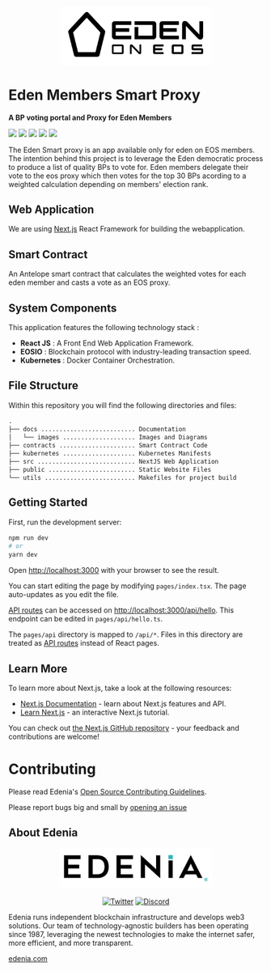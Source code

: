 <p align="center">
   <img src="./docs/images/logo_edeneos.png" width="300">
</p>

# Eden Members Smart Proxy

**A BP voting portal and Proxy for Eden Members**

![](https://img.shields.io/github/license/eoscostarica/eden-smart-proxy) ![](https://img.shields.io/badge/code%20style-standard-brightgreen.svg) ![](https://img.shields.io/badge/%E2%9C%93-collaborative_etiquette-brightgreen.svg) ![](https://img.shields.io/twitter/follow/eoscostarica.svg?style=social&logo=twitter) ![](https://img.shields.io/github/forks/eoscostarica/eden-smart-proxy?style=social)

The Eden Smart proxy is an app available only for eden on EOS members. The intention behind this project is to leverage the Eden democratic process to produce a list of quality BPs to vote for. Eden members delegate their vote to the eos proxy which then votes for the top 30 BPs acording to a weighted calculation depending on members' election rank.


## Web Application
We are using [Next.js](https://nextjs.org/) React Framework for building the webapplication.

## Smart Contract
An Antelope smart contract that calculates the weighted votes for each eden member and casts a vote as an EOS proxy.

## System Components

This application features the following technology stack :

- **React JS** : A Front End Web Application Framework.
- **EOSIO** : Blockchain protocol with industry-leading transaction speed.
- **Kubernetes** : Docker Container Orchestration.

## File Structure

Within this repository you will find the following directories and files:

```
.
├── docs .......................... Documentation
│   └── images .................... Images and Diagrams
├── contracts ..................... Smart Contract Code
├── kubernetes .................... Kubernetes Manifests
├── src ........................... NextJS Web Application
├── public ........................ Static Website Files
└── utils ......................... Makefiles for project build
```


## Getting Started

First, run the development server:

```bash
npm run dev
# or
yarn dev
```

Open [http://localhost:3000](http://localhost:3000) with your browser to see the result.

You can start editing the page by modifying `pages/index.tsx`. The page auto-updates as you edit the file.

[API routes](https://nextjs.org/docs/api-routes/introduction) can be accessed on [http://localhost:3000/api/hello](http://localhost:3000/api/hello). This endpoint can be edited in `pages/api/hello.ts`.

The `pages/api` directory is mapped to `/api/*`. Files in this directory are treated as [API routes](https://nextjs.org/docs/api-routes/introduction) instead of React pages.

## Learn More

To learn more about Next.js, take a look at the following resources:

- [Next.js Documentation](https://nextjs.org/docs) - learn about Next.js features and API.
- [Learn Next.js](https://nextjs.org/learn) - an interactive Next.js tutorial.

You can check out [the Next.js GitHub repository](https://github.com/vercel/next.js/) - your feedback and contributions are welcome!


# Contributing

Please read Edenia's [Open Source Contributing Guidelines](https://developers.eoscostarica.io/docs/open-source-guidelines).

Please report bugs big and small by [opening an issue](https://github.com/eoscostarica/eden-smart-proxy/issues/new/choose)

## About Edenia

<div align="center">

<a href="https://edenia.com">
	<img width="300" alt="Edenia Logo" src="https://raw.githubusercontent.com/edenia/.github/master/.github/workflows/images/edenia-logo.png"></img>
</a>

[![Twitter](https://img.shields.io/twitter/follow/EdeniaWeb3?style=for-the-badge)](https://twitter.com/EdeniaWeb3)
[![Discord](https://img.shields.io/discord/946500573677625344?color=black&label=Discord&logo=discord&logoColor=white&style=for-the-badge)](https://discord.gg/YeGcF6QwhP)


</div>

Edenia runs independent blockchain infrastructure and develops web3 solutions. Our team of technology-agnostic builders has been operating since 1987, leveraging the newest technologies to make the internet safer, more efficient, and more transparent.

[edenia.com](https://edenia.com/)
